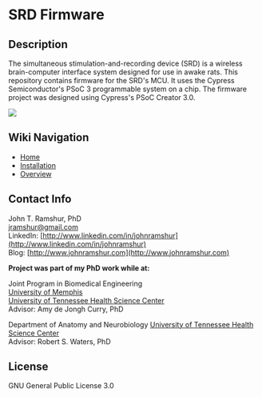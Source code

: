 # SRD Firmware

## Description

The simultaneous stimulation-and-recording device (SRD) is a wireless brain-computer interface system designed for use in awake rats. This repository contains firmware for the SRD's MCU. It uses the Cypress Semiconductor's PSoC 3 programmable system on a chip. The firmware project was designed using Cypress's PSoC Creator 3.0.


![](https://raw.githubusercontent.com/wiki/jramshur/SRD_Firmware/images/firmware_readme.png)

## Wiki Navigation

* [Home][home]
* [Installation][install]
* [Overview][overview]

[home]: https://github.com/jramshur/SRD_Firmware/wiki/Home
[install]: https://github.com/jramshur/SRD_Firmware/wiki/Install
[overview]: https://github.com/jramshur/SRD_Firmware/wiki/Overview

## Contact Info

John T. Ramshur, PhD  
jramshur@gmail.com  
LinkedIn: [http://www.linkedin.com/in/johnramshur](http://www.linkedin.com/in/johnramshur)  
Blog: [http://www.johnramshur.com](http://www.johnramshur.com)

**Project was part of my PhD work while at:**

Joint Program in Biomedical Engineering  
[University of Memphis](http://www.memphis.edu/bme/)  
[University of Tennessee Health Science Center](http://www.uthsc.edu/bme/)  
Advisor: Amy de Jongh Curry, PhD

Department of Anatomy and Neurobiology
[University of Tennessee Health Science Center](https://www.uthsc.edu/anatomy-neurobiology/)  
Advisor: Robert S. Waters, PhD

## License

GNU General Public License 3.0